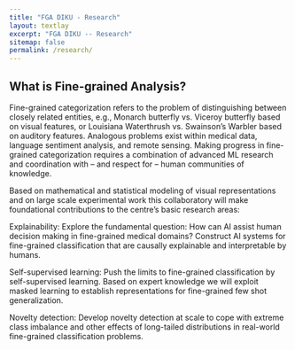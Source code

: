 ```yaml
---
title: "FGA DIKU - Research"
layout: textlay
excerpt: "FGA DIKU -- Research"
sitemap: false
permalink: /research/
---
```

## What is Fine-grained Analysis?
Fine-grained categorization refers to the problem of distinguishing between closely related entities, e.g., Monarch butterfly vs. Viceroy butterfly based on visual features, or Louisiana Waterthrush vs. Swainson’s Warbler based on auditory features. Analogous problems exist within medical data, language sentiment analysis, and remote sensing. Making progress in fine-grained categorization requires a combination of advanced ML research and coordination with – and respect for – human communities of knowledge.

Based on mathematical and statistical modeling of visual representations and on large scale experimental work this collaboratory will make foundational contributions to the centre’s basic research areas:

Explainability: Explore the fundamental question: How can AI assist human decision making in fine-grained medical domains? Construct AI systems for fine-grained classification that are causally explainable and interpretable by humans.

Self-supervised learning: Push the limits to fine-grained classification by self-supervised learning. Based on expert knowledge we will exploit masked learning to establish representations for fine-grained few shot generalization.

Novelty detection: Develop novelty detection at scale to cope with extreme class imbalance and other effects of long-tailed distributions in real-world fine-grained classification problems.